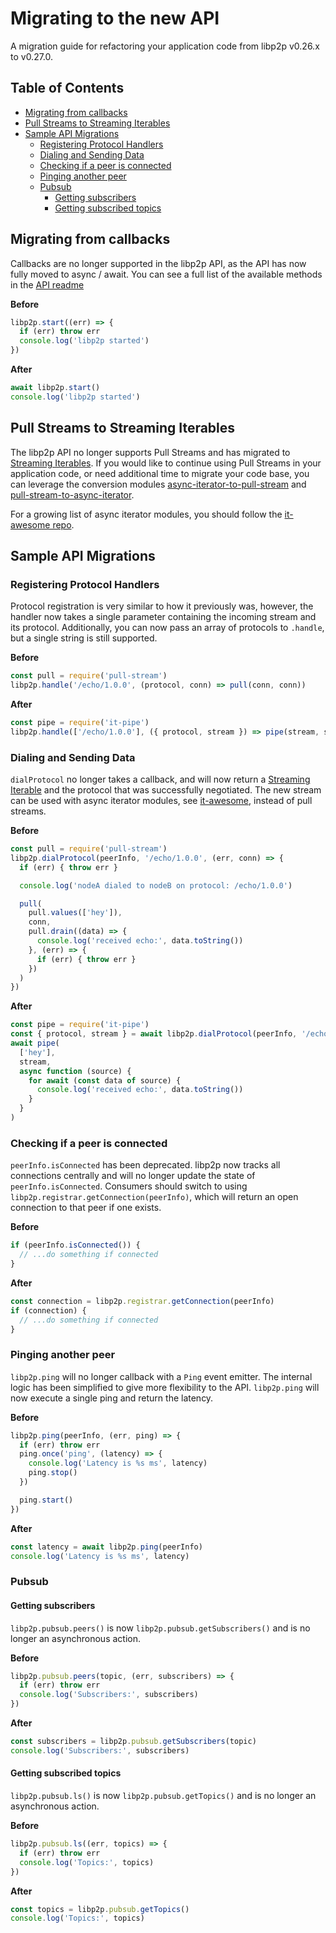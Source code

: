 # Migrating to the new API

A migration guide for refactoring your application code from libp2p v0.26.x to v0.27.0.

## Table of Contents

- [Migrating from callbacks](#migrating-from-callbacks)
- [Pull Streams to Streaming Iterables](#pull-streams-to-streaming-iterables)
- [Sample API Migrations](#sample-api-migrations)
  - [Registering Protocol Handlers](#registering-protocol-handlers)
  - [Dialing and Sending Data](#dialing-and-sending-data)
  - [Checking if a peer is connected](#checking-if-a-peer-is-connected)
  - [Pinging another peer](#pinging-another-peer)
  - [Pubsub](#pubsub)
    - [Getting subscribers](#getting-subscribers)
    - [Getting subscribed topics](#getting-subscribed-topics)

## Migrating from callbacks

Callbacks are no longer supported in the libp2p API, as the API has now fully moved to async / await. You can see a full list of the available methods in the [API readme][api]

**Before**
```js
libp2p.start((err) => {
  if (err) throw err
  console.log('libp2p started')
})
```

**After**
```js
await libp2p.start()
console.log('libp2p started')
```

## Pull Streams to Streaming Iterables

The libp2p API no longer supports Pull Streams and has migrated to [Streaming Iterables][streaming_iterable]. If you would like to continue using Pull Streams in your application code, or need additional time to migrate your code base, you can leverage the conversion modules [async-iterator-to-pull-stream](https://github.com/alanshaw/async-iterator-to-pull-stream) and [pull-stream-to-async-iterator](https://github.com/alanshaw/pull-stream-to-async-iterator).

For a growing list of async iterator modules, you should follow the [it-awesome repo][it_awesome].

## Sample API Migrations

### Registering Protocol Handlers

Protocol registration is very similar to how it previously was, however, the handler now takes a single parameter containing the incoming stream and its protocol. Additionally, you can now pass an array of protocols to `.handle`, but a single string is still supported.

**Before**
```js
const pull = require('pull-stream')
libp2p.handle('/echo/1.0.0', (protocol, conn) => pull(conn, conn))
```

**After**
```js
const pipe = require('it-pipe')
libp2p.handle(['/echo/1.0.0'], ({ protocol, stream }) => pipe(stream, stream))
```

### Dialing and Sending Data

`dialProtocol` no longer takes a callback, and will now return a [Streaming Iterable][streaming_iterable] and the protocol that was successfully negotiated. The new stream can be used with async iterator modules, see [it-awesome][it_awesome], instead of pull streams.

**Before**
```js
const pull = require('pull-stream')
libp2p.dialProtocol(peerInfo, '/echo/1.0.0', (err, conn) => {
  if (err) { throw err }

  console.log('nodeA dialed to nodeB on protocol: /echo/1.0.0')

  pull(
    pull.values(['hey']),
    conn,
    pull.drain((data) => {
      console.log('received echo:', data.toString())
    }, (err) => {
      if (err) { throw err }
    })
  )
})
```

**After**
```js
const pipe = require('it-pipe')
const { protocol, stream } = await libp2p.dialProtocol(peerInfo, '/echo/1.0.0')
await pipe(
  ['hey'],
  stream,
  async function (source) {
    for await (const data of source) {
      console.log('received echo:', data.toString())
    }
  }
)
```

### Checking if a peer is connected

`peerInfo.isConnected` has been deprecated. libp2p now tracks all connections centrally and will no longer update the state of `peerInfo.isConnected`. Consumers should switch to using `libp2p.registrar.getConnection(peerInfo)`, which will return an open connection to that peer if one exists.

**Before**
```js
if (peerInfo.isConnected()) {
  // ...do something if connected
}
```

**After**
```js
const connection = libp2p.registrar.getConnection(peerInfo)
if (connection) {
  // ...do something if connected
}
```

### Pinging another peer

`libp2p.ping` will no longer callback with a `Ping` event emitter. The internal logic has been simplified to give more flexibility to the API. `libp2p.ping` will now execute a single ping and return the latency.

**Before**
```js
libp2p.ping(peerInfo, (err, ping) => {
  if (err) throw err
  ping.once('ping', (latency) => {
    console.log('Latency is %s ms', latency)
    ping.stop()
  })

  ping.start()
})
```

**After**
```js
const latency = await libp2p.ping(peerInfo)
console.log('Latency is %s ms', latency)
```

### Pubsub

#### Getting subscribers

`libp2p.pubsub.peers()` is now `libp2p.pubsub.getSubscribers()` and is no longer an asynchronous action.

**Before**
```js
libp2p.pubsub.peers(topic, (err, subscribers) => {
  if (err) throw err
  console.log('Subscribers:', subscribers)
})
```

**After**
```js
const subscribers = libp2p.pubsub.getSubscribers(topic)
console.log('Subscribers:', subscribers)
```

#### Getting subscribed topics

`libp2p.pubsub.ls()` is now `libp2p.pubsub.getTopics()` and is no longer an asynchronous action.

**Before**
```js
libp2p.pubsub.ls((err, topics) => {
  if (err) throw err
  console.log('Topics:', topics)
})
```

**After**
```js
const topics = libp2p.pubsub.getTopics()
console.log('Topics:', topics)
```

[api]: ../API.md
[it_awesome]: https://github.com/alanshaw/it-awesome
[streaming_iterable]: ../STREAMING_ITERABLES.md
